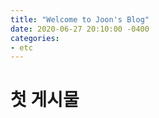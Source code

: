 ```yaml
---
title: "Welcome to Joon's Blog"
date: 2020-06-27 20:10:00 -0400
categories:
- etc
---
```



# 첫 게시물
